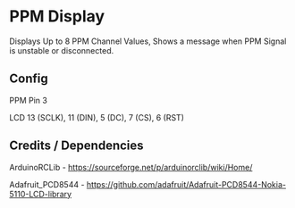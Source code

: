 # PPM Display

Displays Up to 8 PPM Channel Values, Shows a message when PPM Signal is unstable or disconnected.

## Config
PPM Pin 3

LCD 13 (SCLK), 11 (DIN), 5 (DC), 7 (CS), 6 (RST)


## Credits / Dependencies
ArduinoRCLib - https://sourceforge.net/p/arduinorclib/wiki/Home/

Adafruit_PCD8544 - https://github.com/adafruit/Adafruit-PCD8544-Nokia-5110-LCD-library
